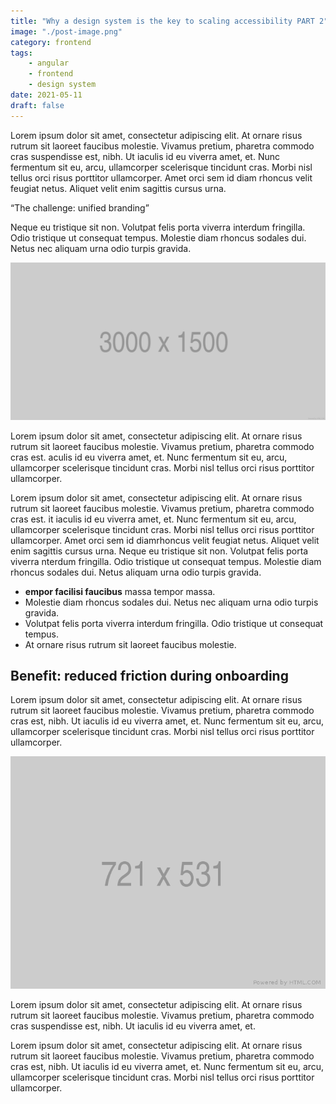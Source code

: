 ```yaml
---
title: "Why a design system is the key to scaling accessibility PART 2"
image: "./post-image.png"
category: frontend
tags:
    - angular
    - frontend
    - design system
date: 2021-05-11
draft: false
---
```


Lorem ipsum dolor sit amet, consectetur adipiscing elit. At ornare risus rutrum sit laoreet faucibus molestie. Vivamus pretium, pharetra commodo cras suspendisse est, nibh. Ut iaculis id eu viverra amet, et. Nunc fermentum sit eu, arcu, ullamcorper scelerisque tincidunt cras. Morbi nisl tellus orci risus porttitor ullamcorper. Amet orci sem id diam rhoncus velit feugiat netus. Aliquet velit enim sagittis cursus urna.

<q>The challenge: unified branding</q>

Neque eu tristique sit non. Volutpat felis porta viverra interdum fringilla. Odio tristique ut consequat tempus. Molestie diam rhoncus sodales dui. Netus nec aliquam urna odio turpis gravida.

![test img](./inline-image.png)

Lorem ipsum dolor sit amet, consectetur adipiscing elit. At ornare risus rutrum sit laoreet faucibus molestie. Vivamus pretium, pharetra commodo cras est. aculis id eu viverra amet, et. Nunc fermentum sit eu, arcu, ullamcorper scelerisque tincidunt cras. Morbi nisl tellus orci risus porttitor ullamcorper.

Lorem ipsum dolor sit amet, consectetur adipiscing elit. At ornare risus rutrum sit laoreet faucibus molestie. Vivamus pretium, pharetra commodo cras est. it iaculis id eu viverra amet, et. Nunc fermentum sit eu, arcu, ullamcorper scelerisque tincidunt cras. Morbi nisl tellus orci risus porttitor ullamcorper. Amet orci sem id diamrhoncus velit feugiat netus. Aliquet velit enim sagittis cursus urna. Neque eu tristique sit non. Volutpat felis porta viverra nterdum fringilla. Odio tristique ut consequat tempus. Molestie diam rhoncus sodales dui. Netus aliquam urna odio turpis gravida.

-   **empor facilisi faucibus** massa tempor massa.
-   Molestie diam rhoncus sodales dui. Netus nec aliquam urna odio turpis gravida.
-   Volutpat felis porta viverra interdum fringilla. Odio tristique ut consequat tempus.
-   At ornare risus rutrum sit laoreet faucibus molestie.

## Benefit: reduced friction during onboarding

Lorem ipsum dolor sit amet, consectetur adipiscing elit. At ornare risus rutrum sit laoreet faucibus molestie. Vivamus pretium, pharetra commodo cras est, nibh. Ut iaculis id eu viverra amet, et. Nunc fermentum sit eu, arcu, ullamcorper scelerisque tincidunt cras. Morbi nisl tellus orci risus porttitor ullamcorper.

![test img](./post-image-md.png)

Lorem ipsum dolor sit amet, consectetur adipiscing elit. At ornare risus rutrum sit laoreet faucibus molestie. Vivamus pretium, pharetra commodo cras suspendisse est, nibh. Ut iaculis id eu viverra amet, et.

Lorem ipsum dolor sit amet, consectetur adipiscing elit. At ornare risus rutrum sit laoreet faucibus molestie. Vivamus pretium, pharetra commodo cras est, nibh. Ut iaculis id eu viverra amet, et. Nunc fermentum sit eu, arcu, ullamcorper scelerisque tincidunt cras. Morbi nisl tellus orci risus porttitor ullamcorper.
